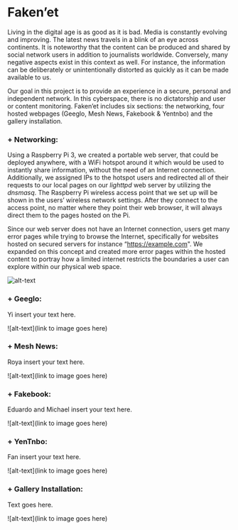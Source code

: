 # Faken’et

Living in the digital age is as good as it is bad. Media is constantly evolving and improving. The latest news travels in a blink of an eye across continents. It is noteworthy that the content can be produced and shared by social network users in addition to journalists worldwide. Conversely, many negative aspects exist in this context as well. For instance, the information can be deliberately or unintentionally distorted as quickly as it can be made available to us. 

Our goal in this project is to provide an experience in a secure, personal and independent network. In this cyberspace, there is no dictatorship and user or content monitoring. Faken’et includes six sections: the networking, four hosted webpages (Geeglo, Mesh News, Fakebook & Yentnbo) and the gallery installation.


### + Networking:

Using a Raspberry Pi 3, we created a portable web server, that could be deployed anywhere, with a WiFi hotspot around it which would be used to instantly share information, without the need of an Internet connection. Additionally, we assigned IPs to the hotspot users and redirected all of their requests to our local pages on our *lighttpd* web server by utilizing the *dnsmasq*. The Raspberry Pi wireless access point that we set up will be shown in the users’ wireless network settings. After they connect to the access point, no matter where they point their web browser, it will always direct them to the pages hosted on the Pi.

Since our web server does not have an Internet connection, users get many error pages while trying to browse the Internet, specifically for websites hosted on secured servers for instance “https://example.com". We expanded on this concept and created more error pages within the hosted content to portray how a limited internet restricts the boundaries a user can explore within our physical web space.

![alt-text](https://i.imgur.com/8H8dm9U.png)


### + Geeglo:

Yi insert your text here.

![alt-text](link to image goes here)


### + Mesh News:

Roya insert your text here.

![alt-text](link to image goes here)


### + Fakebook:

Eduardo and Michael insert your text here.

![alt-text](link to image goes here)


### + YenTnbo:

Fan insert your text here.

![alt-text](link to image goes here)


### + Gallery Installation:

Text goes here.

![alt-text](link to image goes here)


